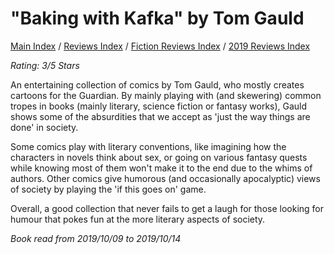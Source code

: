 # "Baking with Kafka" by Tom Gauld

[Main Index](../../../README.md) / [Reviews Index](../../README.md) / [Fiction Reviews Index](../README.md) / [2019 Reviews Index](README.md)

*Rating: 3/5 Stars*

An entertaining collection of comics by Tom Gauld, who mostly creates cartoons for the Guardian. By mainly playing with (and skewering) common tropes in books (mainly literary, science fiction or fantasy works), Gauld shows some of the absurdities that we accept as 'just the way things are done' in society.

Some comics play with literary conventions, like imagining how the characters in novels think about sex, or going on various fantasy quests while knowing most of them won't make it to the end due to the whims of authors. Other comics give humorous (and occasionally apocalyptic) views of society by playing the 'if this goes on' game.

Overall, a good collection that never fails to get a laugh for those looking for humour that pokes fun at the more literary aspects of society.

*Book read from 2019/10/09 to 2019/10/14*
